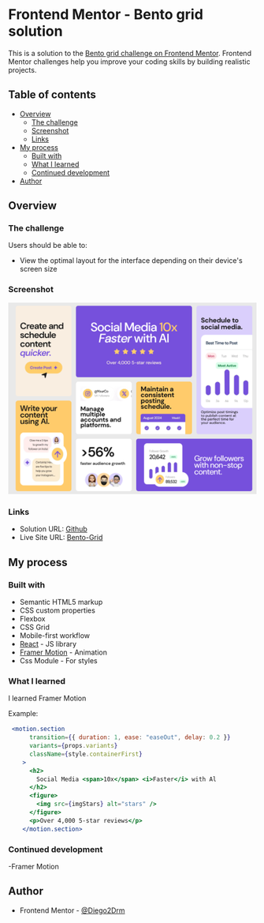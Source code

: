 # Frontend Mentor - Bento grid solution

This is a solution to the [Bento grid challenge on Frontend Mentor](https://www.frontendmentor.io/challenges/bento-grid-RMydElrlOj). Frontend Mentor challenges help you improve your coding skills by building realistic projects. 

## Table of contents

- [Overview](#overview)
  - [The challenge](#the-challenge)
  - [Screenshot](#screenshot)
  - [Links](#links)
- [My process](#my-process)
  - [Built with](#built-with)
  - [What I learned](#what-i-learned)
  - [Continued development](#continued-development)
- [Author](#author)

## Overview

### The challenge

Users should be able to:

- View the optimal layout for the interface depending on their device's screen size

### Screenshot

![](./src/assets/bento-grid.jpg)

### Links

- Solution URL: [Github](https://github.com/Diego2Drm/bento-grid)
- Live Site URL: [Bento-Grid](https://github.com/Diego2Drm/bento-grid)

## My process

### Built with

- Semantic HTML5 markup
- CSS custom properties
- Flexbox
- CSS Grid
- Mobile-first workflow
- [React](https://reactjs.org/) - JS library
- [Framer Motion](https://motion.dev/docs/react-quick-start) - Animation
- Css Module - For styles

### What I learned

I learned Framer Motion

Example: 

```jsx
 <motion.section
      transition={{ duration: 1, ease: "easeOut", delay: 0.2 }}
      variants={props.variants}
      className={style.containerFirst}
    >
      <h2>
        Social Media <span>10x</span> <i>Faster</i> with Al
      </h2>
      <figure>
        <img src={imgStars} alt="stars" />
      </figure>
      <p>Over 4,000 5-star reviews</p>
    </motion.section>
```

### Continued development

-Framer Motion

## Author

- Frontend Mentor - [@Diego2Drm](https://www.frontendmentor.io/profile/Diego2Drm)
